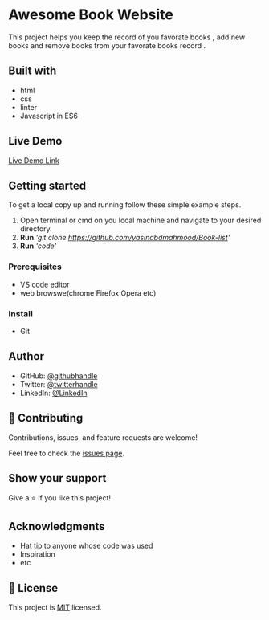 # Awesome Book Website

This project helps you keep the record of you favorate books , add new books and remove  books from your favorate books record . 

## Built with

* html
* css
* linter
* Javascript in ES6

## Live Demo 

[Live Demo Link](https://yasinabdmahmood.github.io/Book-list/)



## Getting started 

To get a local copy up and running follow these simple example steps.
1. Open terminal or cmd on you local machine and navigate to your desired directory.
2. **Run**    *'git clone https://github.com/yasinabdmahmood/Book-list'*
3. **Run**   *'code'*



### Prerequisites
* VS code editor
* web browswe(chrome Firefox Opera etc)

### Install
* Git 

## Author
* GitHub: [@githubhandle](https://github.com/AbigiyaTY)
* Twitter: [@twitterhandle](https://twitter.com/AbigiyaTY)
* LinkedIn: [@LinkedIn](https://www.linkedin.com/in/abigiya-tadesse-6a0052234)



## 🤝 Contributing

Contributions, issues, and feature requests are welcome!

Feel free to check the [issues page](../../issues/).

## Show your support

Give a ⭐️ if you like this project!

## Acknowledgments

- Hat tip to anyone whose code was used
- Inspiration
- etc

## 📝 License

This project is [MIT](./MIT.md) licensed.
